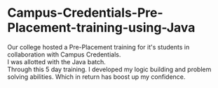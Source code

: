 # Campus-Credentials-Pre-Placement-training-using-Java

 Our college hosted a Pre-Placement training for it's students in collaboration with Campus Credentials.
 <br>
 I was allotted with the Java batch.
 <br>
 Through this 5 day training. I developed my logic building and problem solving abilities. 
 Which in return has boost up my confidence.

